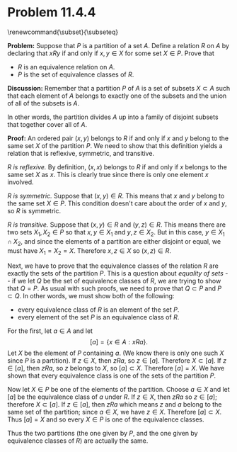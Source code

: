 # Problem 11.4.4

\renewcommand{\subset}{\subseteq}

**Problem:** Suppose that $P$ is a partition of a set $A$. Define
a relation $R$ on $A$ by declaring that $xRy$ if and only if
$x,y\in X$ for some set $X\in P$.  Prove that

- $R$ is an equivalence relation on $A$.
- $P$ is the set of equivalence classes of $R$.


**Discussion:** Remember that a partition $P$ of $A$ is a set of
subsets $X\subset A$ such that each element of $A$ belongs to exactly one
of the subsets and the union of all of the subsets is $A$.

In other words, the partition divides $A$ up into a family of disjoint
subsets that together cover all of $A$.

**Proof:**
An ordered pair $(x,y)$ belongs to $R$ if and only
if $x$ and $y$ belong to the same set $X$ of the partition $P$.
We need to show that this definition yields a relation that is
reflexive, symmetric, and transitive.  

*$R$ is reflexive.*  By definition, $(x,x)$ belongs to $R$
if and only if $x$ belongs to the same set $X$ as $x$.
This is clearly true since there is only one element $x$ involved.

*$R$ is symmetric.* Suppose that $(x,y)\in R$.  This means
that $x$ and $y$ belong to the same set $X\in P$.  This condition
doesn't care about the order of $x$ and $y$, so $R$ is symmetric.

*$R$ is transitive.*  Suppose that $(x,y)\in R$ and $(y,z)\in R$.
This means there are two sets $X_1,X_2\in P$ so that
$x,y\in X_1$ and $y,z\in X_2$.  But in this case, $y\in X_1\cap X_2$,
and since the elements of a partition are either disjoint or equal,
we must have $X_1=X_2=X$.  Therefore $x,z\in X$ so $(x,z)\in R$.

Next, we have to prove that the equivalence classes of the
relation $R$ are exactly the sets of the partition $P$.  This
is a question about *equality of sets* -- if we let $Q$ be
the set of equivalence classes of $R$, we are trying to show
that $Q=P$. As usual with such proofs, we need to prove that
$Q\subset P$ and $P\subset Q$.  In other words, we must show
both of the following:

- every equivalence class of $R$ is an element of the set $P$.
- every element of the set $P$ is an equivalence class of $R$.

For the first, let $a\in A$ and let
$$
[a]=\{x\in A: xRa\}.
$$
Let $X$ be the element of $P$ containing $a$. (We know there
is only one such $X$ since $P$ is a partition).  If
$z\in X$, then $zRa$, so $z\in [a]$.  Therefore $X\subset [a]$.
If $z\in [a]$, then $zRa$, so $z$ belongs to $X$, so $[a]\subset X$.
Therefore $[a]=X$.  We have shown that every equivalence class is
one of the sets of the partition $P$.

Now let $X\in P$ be one of the elements of the partition.  Choose
$a\in X$ and let $[a]$ be the equivalence class of $a$ under $R$.
If $z\in X$, then $zRa$ so $z\in [a]$; therefore $X\subset [a]$.
If $z\in [a]$, then $zRa$ which means $z$ and $a$ belong to the
same set of the partition; since $a\in X$, we have $z\in X$.
Therefore $[a]\subset X$.  Thus $[a]=X$ and so every $X\in P$
is one of the equivalence classes.

Thus the two partitions (the one given by $P$, and the one given
by equivalence classes of $R$) are actually the same.

